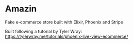 # Amazin

Fake e-commerce store built with Elixir, Phoenix and Stripe

Built following a tutorial by Tyler Wray: https://tylerwray.me/tutorials/phoenix-live-view-ecommerce/